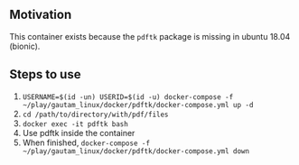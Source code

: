 ## Motivation

This container exists because the `pdftk` package is missing in ubuntu 18.04
(bionic).

## Steps to use

1. `USERNAME=$(id -un) USERID=$(id -u) docker-compose -f ~/play/gautam_linux/docker/pdftk/docker-compose.yml up -d`
1. `cd /path/to/directory/with/pdf/files`
1. `docker exec -it pdftk bash`
1. Use pdftk inside the container
1. When finished, `docker-compose -f ~/play/gautam_linux/docker/pdftk/docker-compose.yml down`
